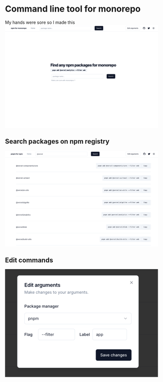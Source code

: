 # Command line tool for monorepo 

My hands were sore so I made this
![landing](/public/landing.png)

## Search packages on npm registry
![search-result](/public/search-result.png)

## Edit commands 
![edit-arg](/public/edit-arg.png)